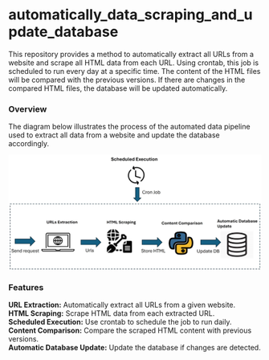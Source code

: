 # automatically_data_scraping_and_update_database

This repository provides a method to automatically extract all URLs from a website and scrape all HTML data from each URL. Using crontab, this job is scheduled to run every day at a specific time. The content of the HTML files will be compared with the previous versions. If there are changes in the compared HTML files, the database will be updated automatically.

### Overview 
The diagram below illustrates the process of the automated data pipeline used to extract all data from a website and update the database accordingly.

![Image](/demo.jpg)

###  Features 
**URL Extraction:** Automatically extract all URLs from a given website.<br />
**HTML Scraping:** Scrape HTML data from each extracted URL.<br />
**Scheduled Execution:** Use crontab to schedule the job to run daily.<br />
**Content Comparison:** Compare the scraped HTML content with previous versions.<br />
**Automatic Database Update:** Update the database if changes are detected.<br />